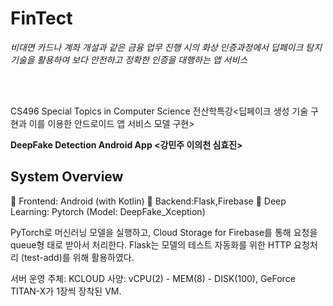 # FinTect
*비대면 카드나 계좌 개설과 같은 금융 업무 진행 시의 화상 인증과정에서
딥페이크 탐지 기술을 활용하여 보다 안전하고 정확한 인증을 대행하는 앱 서비스*

<br>
<br>

CS496 Special Topics in Computer Science<Implementation of Deepfake Generation Technology and Service Model through the Android App> 
전산학특강<딥페이크 생성 기술 구현과 이를 이용한 안드로이드 앱 서비스 모델 구현>



**DeepFake Detection Android App <강민주 이의천 심효진>**


## System Overview 

 Frontend: Android (with Kotlin)
 Backend:Flask,Firebase
 Deep Learning: Pytorch (Model: DeepFake_Xception)

PyTorch로 머신러닝 모델을 실행하고, Cloud Storage for Firebase를 통해 요청을 queue형 태로 받아서 처리한다. Flask는 모델의 테스트 자동화를 위한 HTTP 요청처리 (test-add)를 위해 활용하였다.

서버 운영 주체: KCLOUD 
사양: vCPU(2) - MEM(8) - DISK(100), GeForce TITAN-X가 1장씩 장착된 VM.





